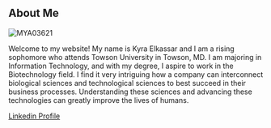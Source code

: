 ## About Me

![MYA03621](https://github.com/KyraElkassar/KyraElkassar.github.io/assets/171373896/d07c01c0-2732-480a-975c-f1b576e469f2)


Welcome to my website! My name is Kyra Elkassar and I am a rising sophomore who attends Towson University in Towson, MD. I am majoring in Information Technology, and with my degree, I aspire to work in the Biotechnology field. I find it very intriguing how a company can interconnect biological sciences and technological sciences to best succeed in their business processes. Understanding these sciences and advancing these technologies can greatly improve the lives of humans.


[Linkedin Profile](https://www.linkedin.com/in/kyra-elkassar-0b4a35291/)

